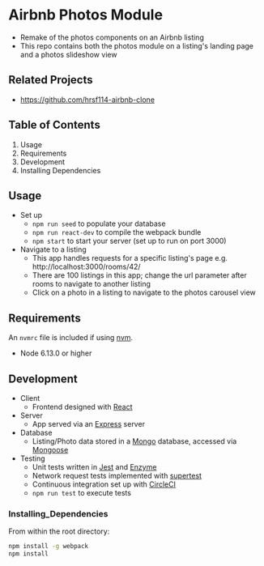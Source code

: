 # Airbnb Photos Module

- Remake of the photos components on an Airbnb listing
- This repo contains both the photos module on a listing's landing page and a photos slideshow view

## Related Projects

  - https://github.com/hrsf114-airbnb-clone

## Table of Contents

1. Usage
1. Requirements
1. Development
1. Installing Dependencies

## Usage

- Set up
  - `npm run seed` to populate your database
  - `npm run react-dev` to compile the webpack bundle
  - `npm start` to start your server (set up to run on port 3000)
- Navigate to a listing
  - This app handles requests for a specific listing's page e.g. http://localhost:3000/rooms/42/
  - There are 100 listings in this app; change the url parameter after rooms to navigate to another listing
  - Click on a photo in a listing to navigate to the photos carousel view

## Requirements

An `nvmrc` file is included if using [nvm](https://github.com/creationix/nvm).

- Node 6.13.0 or higher

## Development
- Client
  - Frontend designed with [React](https://reactjs.org/)
- Server
  - App served via an [Express](https://expressjs.com/) server
- Database
  - Listing/Photo data stored in a [Mongo](https://www.mongodb.com/) database, accessed via [Mongoose](https://mongoosejs.com/)
- Testing
  - Unit tests written in [Jest](https://jestjs.io/) and [Enzyme](https://airbnb.io/enzyme/)
  - Network request tests implemented with [supertest](https://www.npmjs.com/package/supertest)
  - Continuous integration set up with [CircleCI](https://circleci.com/)
  - `npm run test` to execute tests

### Installing_Dependencies

From within the root directory:

```sh
npm install -g webpack
npm install
```

